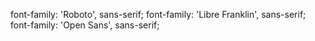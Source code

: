 font-family: 'Roboto', sans-serif;
font-family: 'Libre Franklin', sans-serif;
font-family: 'Open Sans', sans-serif;
